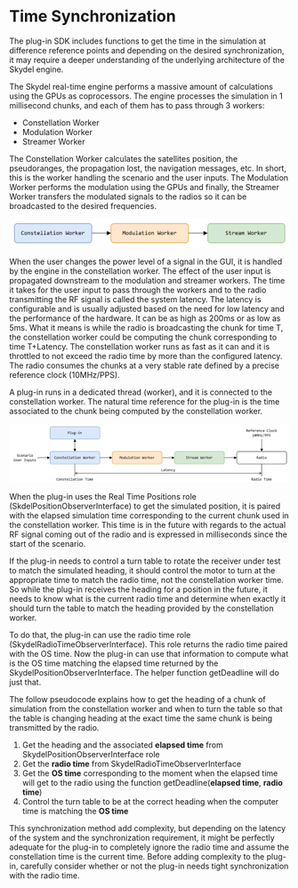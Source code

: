 # Time Synchronization

The plug-in SDK includes functions to get the time in the simulation at difference reference points and depending on the desired synchronization, it may require a deeper understanding of the underlying architecture of the Skydel engine.

The Skydel real-time engine performs a massive amount of calculations using the GPUs as coprocessors. The engine processes the simulation in 1 millisecond chunks, and each of them has to pass through 3 workers:

* Constellation Worker
* Modulation Worker
* Streamer Worker

The Constellation Worker calculates the satellites position, the pseudoranges, the propagation lost, the navigation messages, etc. In short, this is the worker handling the scenario and the user inputs. The Modulation Worker performs the modulation using the GPUs and finally, the Streamer Worker transfers the modulated signals to the radios so it can be broadcasted to the desired frequencies.

<picture><source srcset="../.gitbook/assets/time_dark.png" media="(prefers-color-scheme: dark)"><img src="../.gitbook/assets/time.png" alt="Skydel Workers"></picture>

When the user changes the power level of a signal in the GUI, it is handled by the engine in the constellation worker. The effect of the user input is propagated downstream to the modulation and streamer workers. The time it takes for the user input to pass through the workers and to the radio transmitting the RF signal is called the system latency. The latency is configurable and is usually adjusted based on the need for low latency and the performance of the hardware. It can be as high as 200ms or as low as 5ms. What it means is while the radio is broadcasting the chunk for time T, the constellation worker could be computing the chunk corresponding to time T+Latency. The constellation worker runs as fast as it can and it is throttled to not exceed the radio time by more than the configured latency. The radio consumes the chunks at a very stable rate defined by a precise reference clock (10MHz/PPS).

A plug-in runs in a dedicated thread (worker), and it is connected to the constellation worker. The natural time reference for the plug-in is the time associated to the chunk being computed by the constellation worker.

<picture><source srcset="../.gitbook/assets/cs_gitbook-time_sync_sequence_dark.png" media="(prefers-color-scheme: dark)"><img src="../.gitbook/assets/cs_gitbook-time_sync_sequence_light.png" alt="Time References"></picture>

When the plug-in uses the Real Time Positions role (SkdelPositionObserverInterface) to get the simulated position, it is paired with the elapsed simulation time corresponding to the current chunk used in the constellation worker. This time is in the future with regards to the actual RF signal coming out of the radio and is expressed in milliseconds since the start of the scenario.

If the plug-in needs to control a turn table to rotate the receiver under test to match the simulated heading, it should control the motor to turn at the appropriate time to match the radio time, not the constellation worker time. So while the plug-in receives the heading for a position in the future, it needs to know what is the current radio time and determine when exactly it should turn the table to match the heading provided by the constellation worker.

To do that, the plug-in can use the radio time role (SkydelRadioTimeObserverInterface). This role returns the radio time paired with the OS time. Now the plug-in can use that information to compute what is the OS time matching the elapsed time returned by the SkydelPositionObserverInterface. The helper function getDeadline will do just that.

The follow pseudocode explains how to get the heading of a chunk of simulation from the constellation worker and when to turn the table so that the table is changing heading at the exact time the same chunk is being transmitted by the radio.

1. Get the heading and the associated **elapsed time** from SkydelPositionObserverInterface role
2. Get the **radio time** from SkydelRadioTimeObserverInterface
3. Get the **OS time** corresponding to the moment when the elapsed time will get to the radio using the function getDeadline(**elapsed time**, **radio time**)
4. Control the turn table to be at the correct heading when the computer time is matching the **OS time**

This synchronization method add complexity, but depending on the latency of the system and the synchronization requirement, it might be perfectly adequate for the plug-in to completely ignore the radio time and assume the constellation time is the current time. Before adding complexity to the plug-in, carefully consider whether or not the plug-in needs tight synchronization with the radio time.
